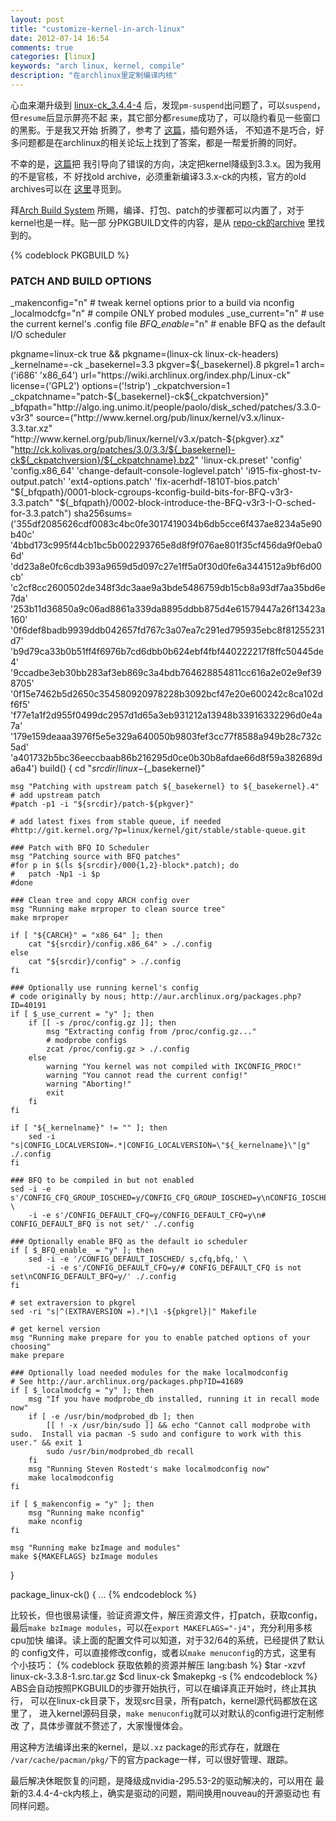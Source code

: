 ```yaml
---
layout: post
title: "customize-kernel-in-arch-linux"
date: 2012-07-14 16:54
comments: true
categories: [linux]
keywords: "arch linux, kernel, compile"
description: "在archlinux里定制编译内核"
---
```

心血来潮升级到
[linux-ck_3.4.4-4](http://repo-ck.com/x86_64/linux-ck-corex-3.4.4-4-x86_64.pkg.tar.xz)
后，发现`pm-suspend`出问题了，可以`suspend`，但`resume`后显示屏亮不起
来，其它部分都`resume`成功了，可以隐约看见一些窗口的黑影。于是我又开始
折腾了，参考了
[这篇](https://bbs.archlinux.org/viewtopic.php?id=143545)，插句题外话，
不知道不是巧合，好多问题都是在archlinux的相关论坛上找到了答案，都是一帮爱折腾的同好。

不幸的是，[这篇](https://bbs.archlinux.org/viewtopic.php?id=143545)把
我引导向了错误的方向，决定把kernel降级到3.3.x。因为我用的不是官核，不
好找old archive，必须重新编译3.3.x-ck的内核，官方的old archives可以在
[这里](http://arm.konnichi.com/search/)寻觅到。

拜[Arch Build System](https://wiki.archlinux.org/index.php/Arch_Build_System)
所赐，编译、打包、patch的步骤都可以内置了，对于kernel也是一样。贴一部
分PKGBUILD文件的内容，是从
[repo-ck的archive](http://repo-ck.com/PKG_source/linux-ck/linux-ck-3.3.8-1.src.tar.gz)
里找到的。
<!-- more -->
{% codeblock PKGBUILD %}
### PATCH AND BUILD OPTIONS
_makenconfig="n"	# tweak kernel options prior to a build via nconfig
_localmodcfg="n"	# compile ONLY probed modules
_use_current="n"	# use the current kernel's .config file
_BFQ_enable_="n"	# enable BFQ as the default I/O scheduler

pkgname=linux-ck
true && pkgname=(linux-ck linux-ck-headers)
_kernelname=-ck
_basekernel=3.3
pkgver=${_basekernel}.8
pkgrel=1
arch=('i686' 'x86_64')
url="https://wiki.archlinux.org/index.php/Linux-ck"
license=('GPL2')
options=('!strip')
_ckpatchversion=1
_ckpatchname="patch-${_basekernel}-ck${_ckpatchversion}"
_bfqpath="http://algo.ing.unimo.it/people/paolo/disk_sched/patches/3.3.0-v3r3"
source=("http://www.kernel.org/pub/linux/kernel/v3.x/linux-3.3.tar.xz"
"http://www.kernel.org/pub/linux/kernel/v3.x/patch-${pkgver}.xz"
"http://ck.kolivas.org/patches/3.0/3.3/${_basekernel}-ck${_ckpatchversion}/${_ckpatchname}.bz2"
'linux-ck.preset'
'config' 'config.x86_64'
'change-default-console-loglevel.patch'
'i915-fix-ghost-tv-output.patch'
'ext4-options.patch'
'fix-acerhdf-1810T-bios.patch'
"${_bfqpath}/0001-block-cgroups-kconfig-build-bits-for-BFQ-v3r3-3.3.patch"
"${_bfqpath}/0002-block-introduce-the-BFQ-v3r3-I-O-sched-for-3.3.patch")
sha256sums=('355df2085626cdf0083c4bc0fe3017419034b6db5cce6f437ae8234a5e90b40c'
            '4bbd173c995f44cb1bc5b002293765e8d8f9f076ae801f35cf456da9f0eba06d'
            'dd23a8e0fc6cdb393a9659d5d097c27e1ff5a0f30d0fe6a3441512a9bf6d00cb'
            'c2cf8cc2600502de348f3dc3aae9a3bde5486759db15cb8a93df7aa35bd6e7da'
            '253b11d36850a9c06ad8861a339da8895ddbb875d4e61579447a26f13423a160'
            '0f6def8badb9939ddb042657fd767c3a07ea7c291ed795935ebc8f81255231d7'
            'b9d79ca33b0b51ff4f6976b7cd6dbb0b624ebf4fbf440222217f8ffc50445de4'
            '9ccadbe3eb30bb283af3eb869c3a4bdb764628854811cc616a2e02e9ef398705'
            '0f15e7462b5d2650c354580920978228b3092bcf47e20e600242c8ca102df6f5'
            'f77e1a1f2d955f0499dc2957d1d65a3eb931212a13948b33916332296d0e4a7a'
            '179e159deaaa3976f5e5e329a640050b9803fef3cc77f8588a949b28c732c5ad'
            'a401732b5bc36eeccbaab86b216295d0ce0b30b8afdae66d8f59a382689da6a4')
build() {
	cd "${srcdir}/linux-${_basekernel}"

	msg "Patching with upstream patch ${_basekernel} to ${_basekernel}.4"
	# add upstream patch
	#patch -p1 -i "${srcdir}/patch-${pkgver}"

	# add latest fixes from stable queue, if needed
	#http://git.kernel.org/?p=linux/kernel/git/stable/stable-queue.git

	### Patch with BFQ IO Scheduler
	msg "Patching source with BFQ patches"
	#for p in $(ls ${srcdir}/000{1,2}-block*.patch); do
	#	patch -Np1 -i $p
	#done

	### Clean tree and copy ARCH config over
	msg "Running make mrproper to clean source tree"
	make mrproper

	if [ "${CARCH}" = "x86_64" ]; then
		cat "${srcdir}/config.x86_64" > ./.config
	else
		cat "${srcdir}/config" > ./.config
	fi

	### Optionally use running kernel's config
	# code originally by nous; http://aur.archlinux.org/packages.php?ID=40191
	if [ $_use_current = "y" ]; then
		if [[ -s /proc/config.gz ]]; then
			msg "Extracting config from /proc/config.gz..."
			# modprobe configs
			zcat /proc/config.gz > ./.config
		else
			warning "You kernel was not compiled with IKCONFIG_PROC!"
			warning "You cannot read the current config!"
			warning "Aborting!"
			exit
		fi
	fi

	if [ "${_kernelname}" != "" ]; then
		sed -i "s|CONFIG_LOCALVERSION=.*|CONFIG_LOCALVERSION=\"${_kernelname}\"|g" ./.config
	fi

	### BFQ to be compiled in but not enabled
	sed -i -e s'/CONFIG_CFQ_GROUP_IOSCHED=y/CONFIG_CFQ_GROUP_IOSCHED=y\nCONFIG_IOSCHED_BFQ=y\nCONFIG_CGROUP_BFQIO=y/' \
		-i -e s'/CONFIG_DEFAULT_CFQ=y/CONFIG_DEFAULT_CFQ=y\n# CONFIG_DEFAULT_BFQ is not set/' ./.config

	### Optionally enable BFQ as the default io scheduler
	if [ $_BFQ_enable_ = "y" ]; then
		sed -i -e '/CONFIG_DEFAULT_IOSCHED/ s,cfq,bfq,' \
			-i -e s'/CONFIG_DEFAULT_CFQ=y/# CONFIG_DEFAULT_CFQ is not set\nCONFIG_DEFAULT_BFQ=y/' ./.config
	fi

	# set extraversion to pkgrel
	sed -ri "s|^(EXTRAVERSION =).*|\1 -${pkgrel}|" Makefile

	# get kernel version
	msg "Running make prepare for you to enable patched options of your choosing"
	make prepare

	### Optionally load needed modules for the make localmodconfig
	# See http://aur.archlinux.org/packages.php?ID=41689
	if [ $_localmodcfg = "y" ]; then
		msg "If you have modprobe_db installed, running it in recall mode now"
		if [ -e /usr/bin/modprobed_db ]; then
			[[ ! -x /usr/bin/sudo ]] && echo "Cannot call modprobe with sudo.  Install via pacman -S sudo and configure to work with this user." && exit 1
			sudo /usr/bin/modprobed_db recall
		fi
		msg "Running Steven Rostedt's make localmodconfig now"
		make localmodconfig
	fi

	if [ $_makenconfig = "y" ]; then
		msg "Running make nconfig"
		make nconfig
	fi

	msg "Running make bzImage and modules"
	make ${MAKEFLAGS} bzImage modules
}

package_linux-ck() {
...
{% endcodeblock %}

比较长，但也很易读懂，验证资源文件，解压资源文件，打patch，获取config，最后`make
bzImage modules`，可以在`export MAKEFLAGS="-j4"`，充分利用多核cpu加快
编译。读上面的配置文件可以知道，对于32/64的系统，已经提供了默认的
config文件，可以直接修改config，或者以`make menuconfig`的方式，这里有
个小技巧：
{% codeblock 获取依赖的资源并解压 lang:bash %}
$tar -xzvf linux-ck-3.3.8-1.src.tar.gz
$cd linux-ck
$makepkg -s
{% endcodeblock %}
ABS会自动按照PKGBUILD的步骤开始执行，可以在编译真正开始时，终止其执行，
可以在linux-ck目录下，发现src目录，所有patch，kernel源代码都放在这里了，
进入kernel源码目录，`make menuconfig`就可以对默认的config进行定制修改
了，具体步骤就不赘述了，大家慢慢体会。

用这种方法编译出来的kernel，是以`.xz` package的形式存在，就跟在
`/var/cache/pacman/pkg/`下的官方package一样，可以很好管理、跟踪。

最后解决休眠恢复的问题，是降级成nvidia-295.53-2的驱动解决的，可以用在
最新的3.4.4-4-ck内核上，确实是驱动的问题，期间换用nouveau的开源驱动也
有同样问题。
